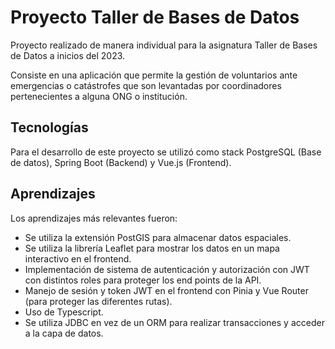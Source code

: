 ﻿# Proyecto Taller de Bases de Datos

Proyecto realizado de manera individual para la asignatura Taller de Bases de Datos a inicios del 2023.

Consiste en una aplicación que permite la gestión de voluntarios ante emergencias o catástrofes que son levantadas por coordinadores pertenecientes a alguna ONG o institución.

## Tecnologías

Para el desarrollo de este proyecto se utilizó como stack PostgreSQL (Base de datos), Spring Boot (Backend) y Vue.js (Frontend).

## Aprendizajes

Los aprendizajes más relevantes fueron:
* Se utiliza la extensión PostGIS para almacenar datos espaciales.
* Se utiliza la librería Leaflet para mostrar los datos en un mapa interactivo en el frontend.
* Implementación de sistema de autenticación y autorización con JWT con distintos roles para proteger los end points de la API.
* Manejo de sesión y token JWT en el frontend con Pinia y Vue Router (para proteger las diferentes rutas).
* Uso de Typescript.
* Se utiliza JDBC en vez de un ORM para realizar transacciones y acceder a la capa de datos.
